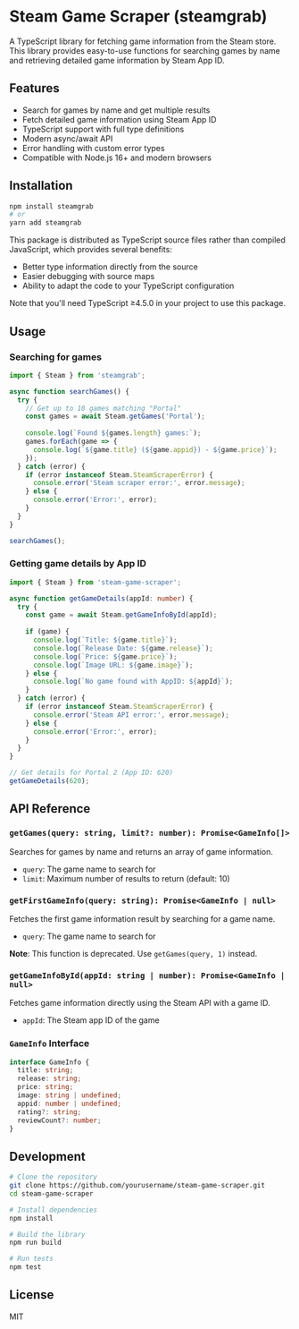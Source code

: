 # Steam Game Scraper (steamgrab)

A TypeScript library for fetching game information from the Steam store. This library provides easy-to-use functions for searching games by name and retrieving detailed game information by Steam App ID.

## Features

- Search for games by name and get multiple results
- Fetch detailed game information using Steam App ID
- TypeScript support with full type definitions
- Modern async/await API
- Error handling with custom error types
- Compatible with Node.js 16+ and modern browsers

## Installation

```bash
npm install steamgrab
# or
yarn add steamgrab
```

This package is distributed as TypeScript source files rather than compiled JavaScript, which provides several benefits:

- Better type information directly from the source
- Easier debugging with source maps
- Ability to adapt the code to your TypeScript configuration

Note that you'll need TypeScript ≥4.5.0 in your project to use this package.

## Usage

### Searching for games

```typescript
import { Steam } from 'steamgrab';

async function searchGames() {
  try {
    // Get up to 10 games matching "Portal"
    const games = await Steam.getGames('Portal');
    
    console.log(`Found ${games.length} games:`);
    games.forEach(game => {
      console.log(`${game.title} (${game.appid}) - ${game.price}`);
    });
  } catch (error) {
    if (error instanceof Steam.SteamScraperError) {
      console.error('Steam scraper error:', error.message);
    } else {
      console.error('Error:', error);
    }
  }
}

searchGames();
```

### Getting game details by App ID

```typescript
import { Steam } from 'steam-game-scraper';

async function getGameDetails(appId: number) {
  try {
    const game = await Steam.getGameInfoById(appId);
    
    if (game) {
      console.log(`Title: ${game.title}`);
      console.log(`Release Date: ${game.release}`);
      console.log(`Price: ${game.price}`);
      console.log(`Image URL: ${game.image}`);
    } else {
      console.log(`No game found with AppID: ${appId}`);
    }
  } catch (error) {
    if (error instanceof Steam.SteamScraperError) {
      console.error('Steam API error:', error.message);
    } else {
      console.error('Error:', error);
    }
  }
}

// Get details for Portal 2 (App ID: 620)
getGameDetails(620);
```

## API Reference

### `getGames(query: string, limit?: number): Promise<GameInfo[]>`

Searches for games by name and returns an array of game information.

- `query`: The game name to search for
- `limit`: Maximum number of results to return (default: 10)

### `getFirstGameInfo(query: string): Promise<GameInfo | null>`

Fetches the first game information result by searching for a game name.

- `query`: The game name to search for

**Note**: This function is deprecated. Use `getGames(query, 1)` instead.

### `getGameInfoById(appId: string | number): Promise<GameInfo | null>`

Fetches game information directly using the Steam API with a game ID.

- `appId`: The Steam app ID of the game

### `GameInfo` Interface

```typescript
interface GameInfo {
  title: string;
  release: string;
  price: string;
  image: string | undefined;
  appid: number | undefined;
  rating?: string;
  reviewCount?: number;
}
```

## Development

```bash
# Clone the repository
git clone https://github.com/yourusername/steam-game-scraper.git
cd steam-game-scraper

# Install dependencies
npm install

# Build the library
npm run build

# Run tests
npm test
```

## License

MIT
